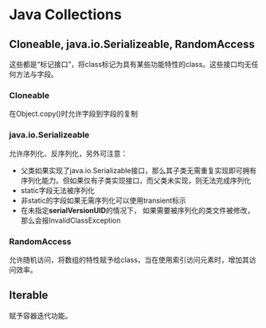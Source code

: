 # Java Collections

## Cloneable, java.io.Serializeable, RandomAccess
这些都是“标记接口”，将class标记为具有某些功能特性的class。这些接口均无任何方法与字段。
### Cloneable
在Object.copy()时允许字段到字段的复制

### java.io.Serializeable
允许序列化、反序列化，另外可注意：
- 父类如果实现了java.io.Serializable接口，那么其子类无需重复实现即可拥有序列化能力。但如果仅有子类实现接口，而父类未实现，则无法完成序列化
- static字段无法被序列化
- 非static的字段如果无需序列化可以使用transient标示
- 在未指定**serialVersionUID**的情况下，
 如果需要被序列化的类文件被修改，那么会报InvalidClassException

 ### RandomAccess
 允许随机访问，将数组的特性赋予给class，当在使用索引访问元素时，增加其访问效率。

## Iterable
赋予容器迭代功能。